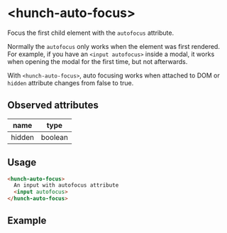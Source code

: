 # &lt;hunch-auto-focus>

Focus the first child element with the `autofocus` attribute.

Normally the `autofocus` only works when the element was first rendered. For example, if you have an `<input autofocus>` inside a modal, it works when opening the modal for the first time, but not afterwards.

With `<hunch-auto-focus>`, auto focusing works when attached to DOM or `hidden` attribute changes from false to true.

## Observed attributes

| name | type |
| --- | --- |
| hidden | boolean |

## Usage

```html
<hunch-auto-focus>
  An input with autofocus attribute
  <input autofocus>
</hunch-auto-focus>
```

## Example

<style>
  .tabs {
    display: flex;
    cursor: pointer;
    border-bottom: 1px solid lightgray;
  }
  .tabs > * {
    padding: 0.5rem 1rem;
  }
  .tabs > *.active {
    color: royalblue;
    border-bottom: 2px solid currentcolor;
  }
  .panels {
    padding: 1rem;
  }
</style>

<live-element>
<template>
<hunch-tabs style="display: block; border: 1px solid lightgray; padding: 1rem">
  <div slot="tabs" class="tabs">
    <div>Tab 0</div>
    <div>Tab 1</div>
    <div>Tab 2</div>
  </div>
  <div slot="panels" class="panels">
    <div>Select Tab 1 or Tab 2 to see it works</div>
    <hunch-auto-focus>
      Panel 1: Auto focus input <input autofocus>
    </hunch-auto-focus>
    <hunch-auto-focus>
      Panel 2: Auto focus textarea
      <input>
      <textarea class="block" autofocus></textarea>
    </hunch-auto-focus>
  </div>
</hunch-tabs>
</template>
</live-element>

<script src="../src/hunch-auto-focus.ts"></script>
<script src="../src/hunch-tabs.ts"></script>
